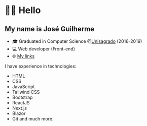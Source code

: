 # 👋🏻 Hello

## My name is José Guilherme

- 🎓 Graduated in Computer Science @[Unisagrado](https://unisagrado.edu.br/) (2016-2019)
- 💻 Web developer (Front-end)
- 🌐 [My links](https://beacons.ai/zehguilherme)

I have experience in technologies:

- HTML
- CSS
- JavaScript
- Tailwind CSS
- Bootstrap
- ReactJS
- Next.js
- Blazor
- Git and much more.
